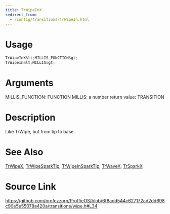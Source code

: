 ```yaml
---
title: TrWipeInX
redirect_from:
  - /config/transitions/TrWipeIn.html
---
```


# Usage
```cpp
TrWipeInX&lt;MILLIS_FUNCTION&gt;
TrWipeIn&lt;MILLIS&gt;
```

# Arguments
MILLIS_FUNCTION: FUNCTION
MILLIS: a number
return value: TRANSITION

# Description
Like TrWipe, but from tip to base.

# See Also
[TrWipeX](/config/transitions/TrWipeX.html), [TrWipeSparkTip](/config/transitions/TrWipeSparkTip.html), [TrWipeInSparkTip](/config/transitions/TrWipeInSparkTip.html), [TrWaveX](/config/transitions/TrWaveX.html), [TrSparkX](/config/transitions/TrSparkX.html)

# Source Link
https://github.com/profezzorn/ProffieOS/blob/6f8add544c627172ad2dd698c90e5e55078a420a/transitions/wipe.h#L34
